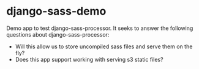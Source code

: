 # django-sass-demo

Demo app to test django-sass-processor. It seeks to answer the following
questions about django-sass-processor:

* Will this allow us to store uncompiled sass files and serve them on the fly?
* Does this app support working with serving s3 static files?
